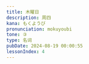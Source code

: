 ```yaml
---
title: 木曜日
description: 周四
kana: もくようび
pronunciation: mokuyoubi
tone: ③
type: 名词
pubDate: 2024-08-19 00:00:55
lessonIndex: 4
---
```

